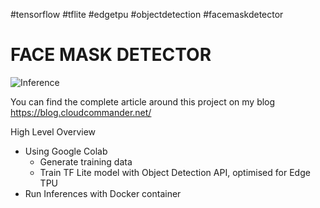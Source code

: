 #tensorflow #tflite #edgetpu #objectdetection #facemaskdetector

# FACE MASK DETECTOR

![Inference](https://raw.githubusercontent.com/cloud-commander/face-mask-detection/master/data/face_masks_v1.gif)

You can find the complete article around this project on my blog https://blog.cloudcommander.net/




High Level Overview

- Using Google Colab
  - Generate training data
  - Train TF Lite model with Object Detection API, optimised for Edge TPU
- Run Inferences with Docker container

